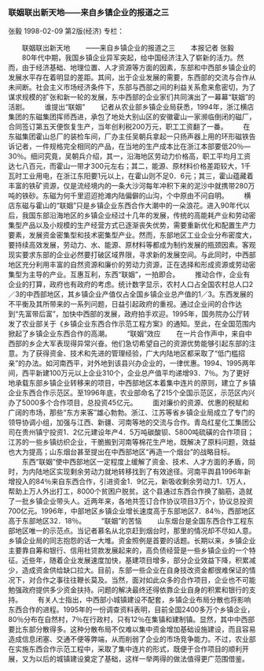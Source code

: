 ### 联姻联出新天地——来自乡镇企业的报道之三
张毅
1998-02-09
第2版(经济)
专栏：

　　联姻联出新天地
　　——来自乡镇企业的报道之三
　　本报记者  张毅
　　80年代中期，我国乡镇企业异军突起，给中国经济注入了崭新的活力。然而，由于经济基础、地理位置、人才资源等方面的因素，东部和中西部乡镇企业的发展水平存在着明显的差距。其间，出于企业发展的需要，东西部的交流与合作从未间断。社会主义市场经济条件下，东部与西部之间的利益关系愈来愈密切，为了谋求规模的扩张和新一轮的发展，东中西部的企业家们共同演出了一幕幕“联姻”的活剧。
　　谁提出“联姻”
　　记者从农业部乡镇企业局获悉，1994年，浙江横店集团的东磁集团挥师西进，承包了地处大别山区的安徽霍山一家濒临倒闭的磁厂，合同签订第五天便恢复生产，当年创利税200万元，职工工资翻了一番。
　　在东磁集团霍山总厂的装检车间，厂办主任吴朝兵拿起一只扬声器上用的环形磁铁告诉记者，一件规格完全相同的产品，在当地的生产成本比在浙江本部要低20％—30％。细问究竟，吴朝兵介绍，其一，沿海地区劳动力价格高，职工平均月工资达七八百元，而霍山一带才300元左右；其二，能源、原材料价格差距较大，1千瓦时工业用电，在浙江东阳要1元以上，在霍山则不足0．6元；其三，霍山蕴藏着丰富的铁矿资源，仅是流经境内的一条大沙河每年冲积下来的泥沙中就携带280万吨的铁砂。东磁为何千里迢迢抢滩内陆偏僻的山沟，个中原由不问自明。
　　横店东磁与霍山的“联姻”只是乡镇企业东西合作大潮中的一朵浪花。进入90年代以后，我国东部沿海地区的乡镇企业经过十几年的发展，传统的高能耗产业和劳动密集型产品以及小规模的生产经营方式已逐渐丧失优势，需要重新优化和配置生产力要素，发展资金密集型和技术密集型产业。然而，东部地区工业企业分布密度大，要持续高效发展，劳动力、水、能源、原材料等都成为制约发展的瓶颈因素。客观现实要求东部的企业必然要打破区域界限，寻求新的发展空间。与此同时，中西部地区充分利用丰富的自然资源和廉价的劳动力资源，正在选择和形成资源或劳动密集型为主导的产业。互惠互利，东西“联姻”，一拍即合。
　　推动合作，企业有企业的打算，政府也有政府的考虑。统计数字显示，农村人口占全国农村总人口2／3的中西部地区，其乡镇企业产值仅占全国乡镇企业总产值的1／3。东西发展的不平衡及其所带来的一系列问题，日益引起政府的重视。通过企业间的合作达到“先富带后富”，加快中西部的发展，政府拍手欢迎。1995年，国务院办公厅转发了农业部关于《乡镇企业东西合作示范工程方案》的通知。至此，在全国范围内掀起了乡镇企业东西合作的高潮。
　　“联姻”效应
　　在一片合作声中，来自中西部的乡企大军表现得异常兴奋。他们急切希望自己的资源优势能够引起东部的注意。为了获得资金、技术和先进的管理经验，广大内陆地区都采取了“低门槛招亲”的办法。如河南西平，对外地到该县兴办企业的，一律优惠。1994、1995两年间，西平新建100万元以上企业310个，企业总产值平均递增93．7％。为了更好地承载东部乡镇企业转移来的项目，中西部地区本着集中连片的原则，建立了乡镇企业东西合作示范区。至1996年底，农业部命名了215个全国示范区，示范区内兴办了5000多个合作项目，总投资45亿元。
　　面对廉价的资源、优惠的税赋和广阔的市场，那些“东方来客”雄心勃勃。浙江、江苏等省乡镇企业局成立了专门的领导协调小组，加强与江西、新疆、河南等地的交流与合作。青岛红星化工集团公司在贵州镇宁投资1．2亿元建设年产4．5万吨碳酸钡、5800吨硫磺的合作项目；江苏的一些乡镇纺织企业，干脆搬到河南等棉花生产地，既解决了原料问题，效益也大为提高；山东烟台甚至提出在中西部地区“再造一个烟台”的战略目标。
　　东西“联姻”使中西部地区一定程度上缓解了资金、技术、人才方面的矛盾，同时，为内陆地区实现剩余劳动力就地转移找到了有效途径。河南平舆县1996年新增投入的84％来自东西合作，引进资金1．9亿元，新吸收剩余劳动力1．1万人，帮助上万人外出打工，8000个贫困户脱贫。这个县通过东西合作换了脑筋，造就了一批乡镇企业带头人。近两年来，各地共签订合作协议项目3万个，协议总投资700亿元。1996年，中部地区乡镇企业增长速度高于东部地区7．84％，西部地区高于东部地区32．18％。
　　“联姻”的苦恼
　　山东烟台是全国东西合作工程东部地区唯一的示范点。当记者慕名从北京赶到烟台时，那里的情况却不尽如人意。乡镇企业局的同志抱怨的话一大堆。资金照例是首要的话题。长期以来，乡镇企业主要靠自筹和银行、信用社贷款发展起来的，高负债经营是一些乡镇企业的一个特征。近些年，随着企业发展速度加快，基建项目增多，部分企业效益下降，积累减少，造成资金供给缺口拉大。目前，东部一些企业在自身技改资金都很难保证的情况下，对合作之事往往鞭长莫及。当然，面对如此众多的合作项目，企业也不可能勉强政府提供多少资金扶持。问题的解决最终还得依靠企业自身的积累和银行的支持。
　　有关人士指出，中西部小城镇建设不配套，乡镇企业布局分散也将影响东西合作的进程。1995年的一份调查资料表明，目前全国2400多万个乡镇企业，80％分布在自然村，7％在行政村，只有12％在集镇和建制镇。显然，其中中西部要比东部分散得多。这种分散布局不仅难以集中资金增加基础设施建设，而且容易造成信息闭塞、交通不便等弊端，从而削弱了企业的市场竞争能力。不过，农业部在实施东西合作示范工程中，采取了集中连片的形式，既便于合作项目的顺利开展，又为以后的城镇建设奠定了基础，这样一举两得的做法值得更广范围借鉴。

